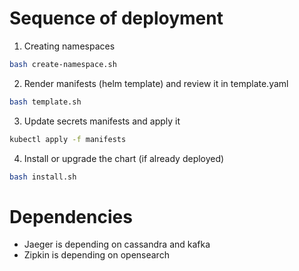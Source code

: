 
# Sequence of deployment

1. Creating namespaces
```sh
bash create-namespace.sh
```

2. Render manifests (helm template) and review it in template.yaml
```sh
bash template.sh
```

3. Update secrets manifests and apply it
```sh
kubectl apply -f manifests
```

4. Install or upgrade the chart (if already deployed)

```sh
bash install.sh
```

# Dependencies
- Jaeger is depending on cassandra and kafka
- Zipkin is depending on opensearch
